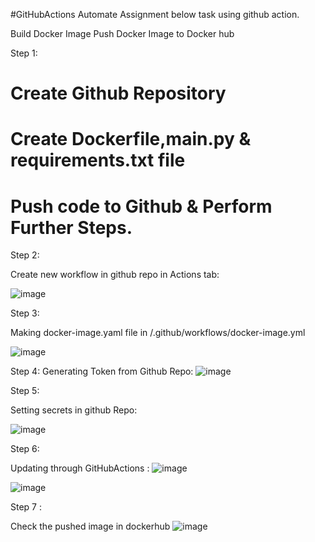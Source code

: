 #GitHubActions
Automate Assignment below task using github action.

Build Docker Image
Push Docker Image to Docker hub

Step 1:
# Create Github Repository
# Create Dockerfile,main.py & requirements.txt file
# Push code to Github & Perform Further Steps.

Step 2:

Create new workflow in github repo in Actions tab:

![image](https://user-images.githubusercontent.com/54863241/195907473-d2f2ae4e-a2d2-4f20-a9c9-8d936913bd30.png)

Step 3:

Making docker-image.yaml file in /.github/workflows/docker-image.yml

![image](https://user-images.githubusercontent.com/54863241/195907620-2e66da5f-fb66-4c99-900a-584185b98f93.png)



Step 4:
Generating Token from Github Repo:
![image](https://user-images.githubusercontent.com/54863241/195907130-eb142345-fe0e-4838-b810-f813261f0c24.png)


Step 5:

Setting secrets in github Repo:

![image](https://user-images.githubusercontent.com/54863241/195906967-b3705051-b8cd-43b0-9b09-249be21c2d25.png)


Step 6:

Updating through GitHubActions :
![image](https://user-images.githubusercontent.com/54863241/195907250-d763e405-01de-44d8-8798-b7509717bca9.png)

![image](https://user-images.githubusercontent.com/54863241/195906634-41ec159d-36ac-4174-aa01-c2b63a671782.png)

Step 7 :

Check the pushed image in dockerhub
![image](https://user-images.githubusercontent.com/54863241/195913449-78b2d123-248d-4314-830a-5c4096d6fd69.png)


